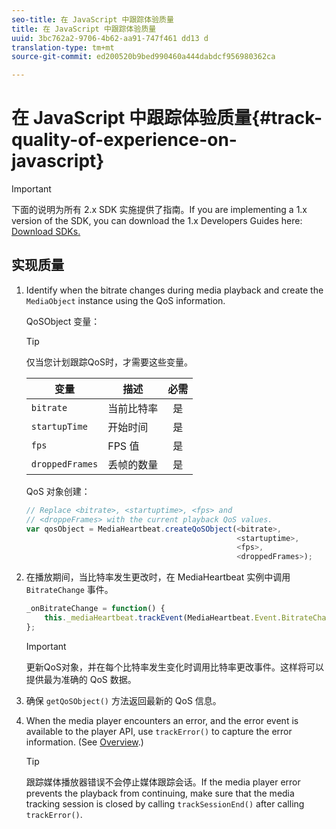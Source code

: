 ```yaml
---
seo-title: 在 JavaScript 中跟踪体验质量
title: 在 JavaScript 中跟踪体验质量
uuid: 3bc762a2-9706-4b62-aa91-747f461 dd13 d
translation-type: tm+mt
source-git-commit: ed200520b9bed990460a444dabdcf956980362ca

---
```



# 在 JavaScript 中跟踪体验质量{#track-quality-of-experience-on-javascript}

>[!IMPORTANT]
>
>下面的说明为所有 2.x SDK 实施提供了指南。If you are implementing a 1.x version of the SDK, you can download the 1.x Developers Guides here: [Download SDKs.](../../sdk-implement/download-sdks.md)

## 实现质量

1. Identify when the bitrate changes during media playback and create the `MediaObject` instance using the QoS information.

   QoSObject 变量：

   >[!TIP]
   >
   >仅当您计划跟踪QoS时，才需要这些变量。

   | 变量 | 描述 | 必需 |
   | --- | --- | :---: |
   | `bitrate` | 当前比特率 | 是 |
   | `startupTime` | 开始时间 | 是 |
   | `fps` | FPS 值 | 是 |
   | `droppedFrames` | 丢帧的数量 | 是 |

   QoS 对象创建：

   ```js
   // Replace <bitrate>, <startuptime>, <fps> and  
   // <droppeFrames> with the current playback QoS values.  
   var qosObject = MediaHeartbeat.createQoSObject(<bitrate>,  
                                                  <startuptime>,  
                                                  <fps>,  
                                                  <droppedFrames>); 
   ```

1. 在播放期间，当比特率发生更改时，在 MediaHeartbeat 实例中调用 `BitrateChange` 事件。

   ```js
   _onBitrateChange = function() { 
       this._mediaHeartbeat.trackEvent(MediaHeartbeat.Event.BitrateChange, qosObject); 
   };
   ```

   >[!IMPORTANT]
   >
   >更新QoS对象，并在每个比特率发生变化时调用比特率更改事件。这样将可以提供最为准确的 QoS 数据。

1. 确保 `getQoSObject()` 方法返回最新的 QoS 信息。
1. When the media player encounters an error, and the error event is available to the player API, use `trackError()` to capture the error information. (See [Overview](../../sdk-implement/track-errors/track-errors-overview.md).)

   >[!TIP]
   >
   >跟踪媒体播放器错误不会停止媒体跟踪会话。If the media player error prevents the playback from continuing, make sure that the media tracking session is closed by calling `trackSessionEnd()` after calling `trackError()`.

